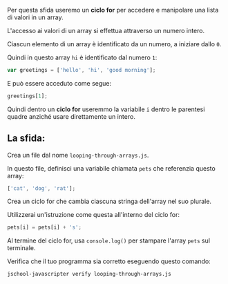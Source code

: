 Per questa sfida useremo un **ciclo for** per accedere e manipolare una lista di valori in un array.

L'accesso ai valori di un array si effettua attraverso un numero intero.

Ciascun elemento di un array è identificato da un numero, a iniziare dallo `0`.

Quindi in questo array `hi` è identificato dal numero `1`:

```js
var greetings = ['hello', 'hi', 'good morning'];
```

E può essere acceduto come segue:

```js
greetings[1];
```

Quindi dentro un **ciclo for** useremmo la variabile `i` dentro le parentesi quadre anziché usare direttamente un intero.

## La sfida:

Crea un file dal nome `looping-through-arrays.js`.

In questo file, definisci una variabile chiamata `pets` che referenzia questo array:

```js
['cat', 'dog', 'rat'];
```

Crea un ciclo for che cambia ciascuna stringa dell'array nel suo plurale.

Utilizzerai un'istruzione come questa all'interno del ciclo for:

```js
pets[i] = pets[i] + 's';
```

Al termine del ciclo for, usa `console.log()` per stampare l'array `pets` sul terminale.

Verifica che il tuo programma sia corretto eseguendo questo comando:

```bash
jschool-javascripter verify looping-through-arrays.js
```
